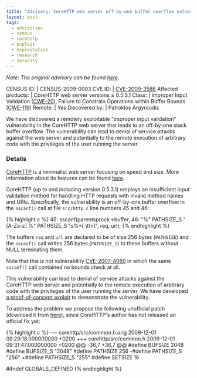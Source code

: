 ```yaml
---
title: "Advisory: CoreHTTP web server off-by-one buffer overflow vulnerability"
layout: post
tags:
  - advisories
  - census
  - corehttp
  - exploit
  - exploitation
  - research
  - security
---
```

*Note: The original advisory can be found
[here](http://census-labs.com/news/2009/12/02/corehttp-web-server/).*

CENSUS ID:         | CENSUS-2009-0003
CVE ID:            | [CVE-2009-3586](http://cve.mitre.org/cgi-bin/cvename.cgi?name=CVE-2009-3586)
Affected products: | CoreHTTP web server versions ≤ 0.5.3.1
Class:             | Improper Input Validation ([CWE-20](http://cwe.mitre.org/data/definitions/20.html)), Failure to Constrain Operations within Buffer Bounds ([CWE-119](http://cwe.mitre.org/data/definitions/119.html))
Remote:            | Yes
Discovered by:     | Patroklos Argyroudis

We have discovered a remotely exploitable "improper input
validation" vulnerability in the CoreHTTP web server that leads to an
off-by-one stack buffer overflow. The vulnerability can lead to denial of
service attacks against the web server and potentially to the remote execution
of arbitrary code with the privileges of the user running the server.

### Details

[CoreHTTP](http://corehttp.sourceforge.net/) is a minimalist web server
focusing on speed and size. More information about its features can be found
[here](http://corehttp.sourceforge.net/man.html).

CoreHTTP (up to and including version 0.5.3.1) employs an insufficient input 
validation method for handling HTTP requests with invalid method names and 
URIs. Specifically, the vulnerability is an off-by-one buffer overflow in the 
`sscanf()` call at file `src/http.c` line numbers 45 and 46:

{% highlight c %}
45:    sscanf(parentsprock->buffer,
46:        "%" PATHSIZE_S "[A-Za-z] %" PATHSIZE_S "s%*[ \t\n]", req, url);
{% endhighlight %}

The buffers `req` and `url` are declared to be of size 256 bytes (`PATHSIZE`) 
and the `sscanf()` call writes 256 bytes (`PATHSIZE_S`) to these buffers 
without NULL terminating them.

Note that this is not vulnerability
[CVE-2007-4060](http://cve.mitre.org/cgi-bin/cvename.cgi?name=CVE-2007-4060) in
which the same `sscanf()` call contained no bounds check at all.

This vulnerability can lead to denial of service attacks against the CoreHTTP 
web server and potentially to the remote execution of arbitrary code with the 
privileges of the user running the server. We have developed
[a proof-of-concept exploit](http://census-labs.com/media/corex.txt)
to demonstrate the vulnerability.

To address the problem we propose the following unofficial patch (download it 
from [here](http://census-labs.com/media/corehttp-0.5.3.1-patch.txt)),
since CoreHTTP's author has not released an official fix yet:

{% highlight c %}
--- corehttp/src/common.h.orig  2009-12-01 09:29:18.000000000 +0200
+++ corehttp/src/common.h       2009-12-01 09:31:47.000000000 +0200
@@ -36,7 +36,7 @@
 #define BUFSIZE        2048
 #define BUFSIZE_S      "2048"
 #define PATHSIZE       256
-#define PATHSIZE_S     "256"
+#define PATHSIZE_S     "255"
 #define SETSIZE         16

 #ifndef GLOBALS_DEFINED
{% endhighlight %}
